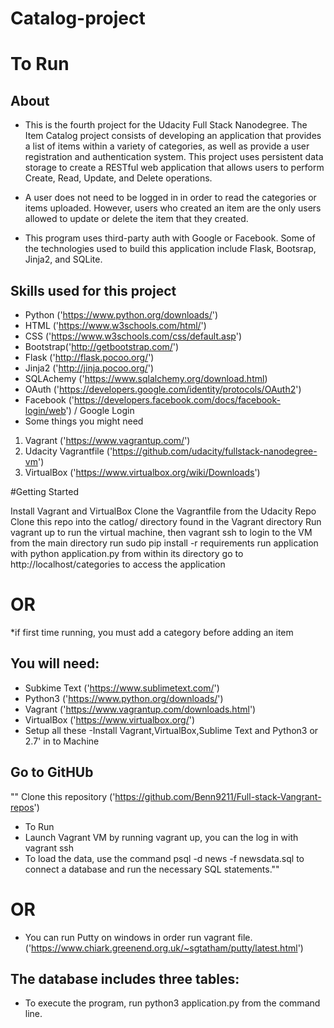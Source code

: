 # Catalog-project

# To Run
## About

- This is the fourth project for the Udacity Full Stack Nanodegree. The Item Catalog project consists of developing an application that provides a list of items within a variety of categories, as well as provide a user registration and authentication system. This project uses persistent data storage to create a RESTful web application that allows users to perform Create, Read, Update, and Delete operations.

- A user does not need to be logged in in order to read the categories or items uploaded. However, users who created an item are the only users allowed to update or delete the item that they created.

- This program uses third-party auth with Google or Facebook. Some of the technologies used to build this application include Flask, Bootsrap, Jinja2, and SQLite.

## Skills used for this project

- Python ('https://www.python.org/downloads/')
- HTML ('https://www.w3schools.com/html/')
- CSS ('https://www.w3schools.com/css/default.asp')
- Bootstrap('http://getbootstrap.com/')
- Flask ('http://flask.pocoo.org/')
- Jinja2 ('http://jinja.pocoo.org/')
- SQLAchemy ('https://www.sqlalchemy.org/download.html)
- OAuth ('https://developers.google.com/identity/protocols/OAuth2')
- Facebook ('https://developers.facebook.com/docs/facebook-login/web')  / Google Login 
- Some things you might need

1. Vagrant ('https://www.vagrantup.com/')
2. Udacity Vagrantfile ('https://github.com/udacity/fullstack-nanodegree-vm')
3. VirtualBox ('https://www.virtualbox.org/wiki/Downloads')

#Getting Started

Install Vagrant and VirtualBox
Clone the Vagrantfile from the Udacity Repo
Clone this repo into the catlog/ directory found in the Vagrant directory
Run vagrant up to run the virtual machine, then vagrant ssh to login to the VM
from the main directory run sudo pip install -r requirements
run application with python application.py from within its directory
go to http://localhost/categories to access the application

# OR

*if first time running, you must add a category before adding an item

## You will need:
  - Subkime Text ('https://www.sublimetext.com/')
  - Python3 ('https://www.python.org/downloads/')
  - Vagrant ('https://www.vagrantup.com/downloads.html')
  - VirtualBox ('https://www.virtualbox.org/')
  - Setup all these
  -Install Vagrant,VirtualBox,Sublime Text and Python3 or 2.7' in to Machine  

## Go to GitHUb
  "" Clone this repository ('https://github.com/Benn9211/Full-stack-Vangrant-repos')
   - To Run
   - Launch Vagrant VM by running vagrant up, you can the log in with vagrant ssh
   - To load the data, use the command psql -d news -f newsdata.sql to connect a database and run the necessary SQL statements.""
  # OR
   - You can run Putty on windows in order run vagrant file.('https://www.chiark.greenend.org.uk/~sgtatham/putty/latest.html')

## The database includes three tables:

   - To execute the program, run python3  application.py from the command line.
